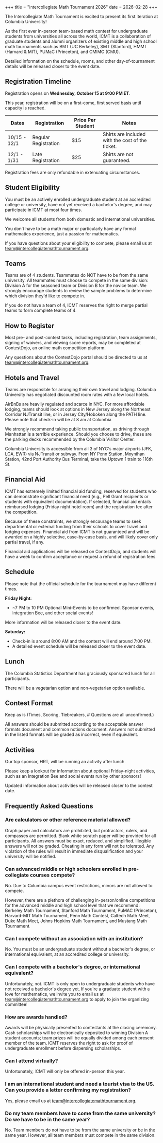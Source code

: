 +++
title = "Intercollegiate Math Tournament 2026"
date = 2026-02-28
+++

The Intercollegiate Math Tournament is excited to present its first iteration
at Columbia University!

As the first ever in-person team-based math contest for undergraduate students
from universities all across the world, ICMT is a collaboration of graduate
students and alumni organizers of existing middle and high school math
tournaments such as BMT (UC Berkeley), SMT (Stanford), HMMT (Harvard & MIT),
PUMaC (Princeton), and CMIMC (CMU).

Detailed information on the schedule, rooms, and other day-of-tournament details
will be released closer to the event date.

## Registration Timeline

Registration opens on **Wednesday, October 15 at 9:00 PM ET**.

This year, registration will be on a first-come, first served basis until
capacity is reached.

| Dates        | Registration         | Price Per Student | Notes                                            |
| ------------ | -------------------- | ----------------- | ------------------------------------------------ |
| 10/15 - 12/1 | Regular Registration | $15               | Shirts are included with the cost of the ticket. |
| 12/1 - 1/31  | Late Registration    | $25               | Shirts are not guaranteed.                       |

Registration fees are only refundable in extenuating circumstances.

## Student Eligibility

You must be an actively enrolled undergraduate student at an accredited college
or university, have not yet received a bachelor's degree, and may participate in
ICMT at most four times.

We welcome all students from both domestic and international universities.

You don't have to be a math major or particularly have any formal mathematics
experience, just a passion for mathematics.

If you have questions about your eligibility to compete, please email us at
team@intercollegiatemathtournament.org.

## Teams

Teams are of 4 students. Teammates do NOT have to be from the same university.
All teammates must choose to compete in the same division: Division A for the
seasoned team or Division B for the novice team. We strongly encourage students
to review the sample problems to determine which division they'd like to compete
in.

If you do not have a team of 4, ICMT reserves the right to merge partial teams
to form complete teams of 4.

## How to Register

Most pre- and post-contest tasks, including registration, team assignments,
signing of waivers, and viewing score reports, may be completed at ContestDojo,
an online math competition platform.

Any questions about the ContestDojo portal should be directed to us at
team@intercollegiatemathtournament.org.

## Hotels and Travel

Teams are responsible for arranging their own travel and lodging. Columbia
University has negotiated discounted room rates with a few local hotels.

AirBnBs are heavily regulated and scarce in NYC. For more affordable lodging,
teams should look at options in New Jersey along the Northeast Corridor
NJTransit line, or in Jersey City/Hoboken along the PATH line. Please note that
check-in will be at 8 am at Columbia.

We strongly recommend taking public transportation, as driving through Manhattan
is a terrible experience. Should you choose to drive, these are the parking
decks recommended by the Columbia Visitor Center.

Columbia University is accessible from all 3 of NYC's major airports (JFK, LGA,
EWR) via NJTransit or subway. From NY Penn Station, Moynihan Station, 42nd Port
Authority Bus Terminal, take the Uptown 1 train to 116th St.

## Financial Aid

ICMT has extremely limited financial aid funding, reserved for students who can
demonstrate significant financial need (e.g., Pell Grant recipients or students
with equivalent documentation). If selected, financial aid entails reimbursed
lodging (Friday night hotel room) and the registration fee after the
competition.

Because of these constraints, we strongly encourage teams to seek departmental
or external funding from their schools to cover travel and lodging expenses.
Financial aid from ICMT is not guaranteed and will be awarded on a highly
selective, case-by-case basis, and will likely cover only partial travel, if
any.

Financial aid applications will be released on ContestDojo, and students will
have a week to confirm acceptance or request a refund of registration fees.

## Schedule

Please note that the official schedule for the tournament may have different
times.

**Friday Night:**

- ~7 PM to 10 PM Optional Mini-Events to be confirmed. Sponsor events,
  Integration Bee, and other social events!

More information will be released closer to the event date.

**Saturday:**

- Check-in is around 8:00 AM and the contest will end around 7:00 PM.
- A detailed event schedule will be released closer to the event date.

## Lunch

The Columbia Statistics Department has graciously sponsored lunch for all participants.

There will be a vegetarian option and non-vegetarian option available.

## Contest Format

Keep as is (Times, Scoring, Tiebreakers, # Questions are all unconfirmed.)

All answers should be submitted according to the acceptable answer formats
document and common notions document. Answers not submitted in the listed
formats will be graded as incorrect, even if equivalent.

## Activities

Our top sponsor, HRT, will be running an activity after lunch.

Please keep a lookout for information about optional Friday-night activities,
such as an Integration Bee and social events run by other sponsors!

Updated information about activities will be released closer to the contest
date.

## Frequently Asked Questions

### Are calculators or other reference material allowed?

Graph paper and calculators are prohibited, but protractors, rulers, and
compasses are permitted. Blank white scratch paper will be provided for all
participants. All answers must be exact, reduced, and simplified. Illegible
answers will not be graded. Cheating in any form will not be tolerated. Any
violation of the rules will result in immediate disqualification and your
university will be notified.

### Can advanced middle or high schoolers enrolled in pre-collegiate courses compete?

No. Due to Columbia campus event restrictions, minors are not allowed to
compete.

However, there are a plethora of challenging in-person/online competitions for
the advanced middle and high school level that we recommend: Berkeley Math
Tournament, Stanford Math Tournament, PuMAC (Princeton), Harvard-MIT Math
Tournament, Penn Math Contest, Caltech Math Meet, Duke Math Meet, Johns Hopkins
Math Tournament, and Mustang Math Tournament.

### Can I compete without an association with an institution?

No. You must be an undergraduate student without a bachelor's degree, or
international equivalent, at an accredited college or university.

### Can I compete with a bachelor's degree, or international equivalent?

Unfortunately, not. ICMT is only open to undergraduate students who have not
received a bachelor's degree yet. If you're a graduate student with a love for
mathematics, we invite you to email us at team@intercollegiatemathtournament.org
to apply to join the organizing committee!

### How are awards handled?

Awards will be physically presented to contestants at the closing ceremony. Cash
scholarships will be electronically deposited to winning Division A student
accounts; team prizes will be equally divided among each present member of the
team. ICMT reserves the right to ask for proof of undergraduate enrollment
before dispersing scholarships.

### Can I attend virtually?

Unfortunately, ICMT will only be offered in-person this year.

### I am an international student and need a tourist visa to the US. Can you provide a letter confirming my registration?

Yes, please email us at team@intercollegiatemathtournament.org.

### Do my team members have to come from the same university? Do we have to be in the same year?

No. Team members do not have to be from the same university or be in the same
year. However, all team members must compete in the same division.
